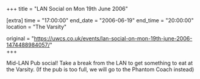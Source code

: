+++
title = "LAN Social on Mon 19th June 2006"

[extra]
time = "17:00:00"
end_date = "2006-06-19"
end_time = "20:00:00"
location = "The Varsity"

original = "https://uwcs.co.uk/events/lan-social-on-mon-19th-june-2006-1474488984057/"    
+++

Mid-LAN Pub social\! Take a break from the LAN to get something to eat at the Varsity. (If the pub is too full, we will go to the Phantom Coach instead)

